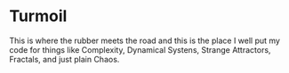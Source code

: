 # Turmoil
This is where the rubber meets the road and this is the place I well put my code for
things like Complexity, Dynamical Systens, Strange Attractors, Fractals, and just plain
Chaos.


